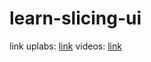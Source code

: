 # learn-slicing-ui
link uplabs: [link](https://www.uplabs.com/posts/free-ui-kit-freelance-platform-app)
videos: [link](https://res.cloudinary.com/baedev/video/upload/v1599233465/Screenrecorder-2020-09-04-22-14-44-262_ptbom9.mp4)
